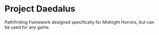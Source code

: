 # Project Daedalus
Pathfinding framework designed specifically for Midnight Horrors, but can be used for any game.